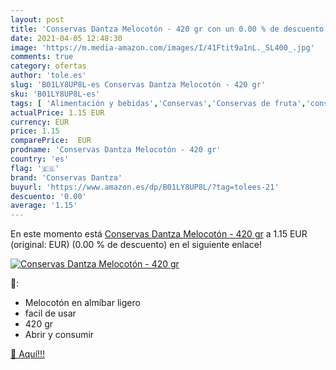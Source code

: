 ```yaml
---
layout: post
title: 'Conservas Dantza Melocotón - 420 gr con un 0.00 % de descuento'
date: 2021-04-05 12:48:30
image: 'https://m.media-amazon.com/images/I/41Ftit9a1nL._SL400_.jpg'
comments: true
category: ofertas
author: 'tole.es'
slug: 'B01LY8UP8L-es Conservas Dantza Melocotón - 420 gr'
sku: 'B01LY8UP8L-es'
tags: [ 'Alimentación y bebidas','Conservas','Conservas de fruta','conservas','conservas dantza','melocotón', ]
actualPrice: 1.15 EUR
currency: EUR
price: 1.15
comparePrice:  EUR
prodname: 'Conservas Dantza Melocotón - 420 gr'
country: 'es'
flag: '🇪🇸'
brand: 'Conservas Dantza'
buyurl: 'https://www.amazon.es/dp/B01LY8UP8L/?tag=tolees-21'
descuento: '0.00'
average: '1.15'
---
```


En este momento está [Conservas Dantza Melocotón - 420 gr](https://www.amazon.es/dp/B01LY8UP8L/?tag=tolees-21) a 1.15 EUR (original:  EUR) (0.00 %  de descuento) en el siguiente enlace!

[![Conservas Dantza Melocotón - 420 gr](https://m.media-amazon.com/images/I/41Ftit9a1nL._SL400_.jpg)](https://www.amazon.es/dp/B01LY8UP8L/?tag=tolees-21)

🔎:

- Melocotón en almíbar ligero
- facil de usar
- 420 gr
- Abrir y consumir

[🛒 Aquí!!!](https://www.amazon.es/dp/B01LY8UP8L/?tag=tolees-21)
